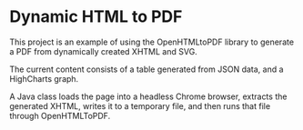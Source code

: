 # Dynamic HTML to PDF

This project is an example of using the OpenHTMLtoPDF library to generate 
a PDF from dynamically created XHTML and SVG. 

The current content consists of a table generated from JSON data, and a 
HighCharts graph.

A Java class loads the page into a headless Chrome browser, extracts the 
generated XHTML, writes it to a temporary file, and then runs that file
through OpenHTMLToPDF. 

